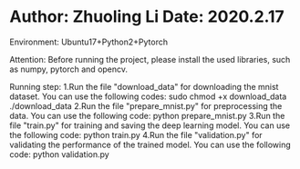 Author: Zhuoling Li
Date: 2020.2.17
====

Environment: Ubuntu17+Python2+Pytorch

Attention: Before running the project, please install the used libraries, such as numpy, pytorch and opencv.

Running step:
1.Run the file "download_data" for downloading the mnist dataset. You can use the following codes:
  sudo chmod +x download_data
  ./download_data
2.Run the file "prepare_mnist.py" for preprocessing the data. You can use the following code:
  python prepare_mnist.py
3.Run the file "train.py" for training and saving the deep learning model. You can use the following code:
  python train.py
4.Run the file "validation.py" for validating the performance of the trained model. You can use the following code:
 python validation.py
